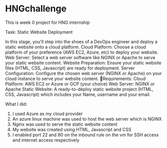 # HNGchallenge
This is week 0 project for HNG internship

Task: Static Website Deployment

In this stage, you'll step into the shoes of a DevOps engineer and deploy a static website onto a cloud platform.
Cloud Platform: Choose a cloud platform of your preference (AWS EC2, Azure, etc) to deploy your website.
Web Server: Select a web server software like NGINX or Apache to serve your static website content.
Website Preparation: Ensure your static website files (HTML, CSS, Javascript) are ready for deployment.
Server Configuration: Configure the chosen web server (NGINX or Apache) on your cloud instance to serve your website content.
:scroll:Requirements:
Cloud Platform: AWS EC2 or Azure or GCP (your choice)
Web Server: NGINX or Apache
Static Website: A ready-to-deploy static website project (HTML, CSS, Javascript) which includes your Name, username and your email.

What I did:

1. I used Azure as my cloud provider
2. An azure linux machine was used to host the web server which is NGINX
3. Nginx was used to serve the static website content
4. My website was created using HTML, Javascript and CSS
5. I enabled port 22 and 80 on the inbound rule on the vm for SSH access and internet access respectively
